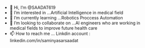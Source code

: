 - 👋 Hi, I’m @SAADAT619
- 👀 I’m interested in ...Artificial Intelligence in medical field
- 🌱 I’m currently learning ...Robotics Proccess Automation
- 💞️ I’m looking to collaborate on ...AI engineers who are working in medical fields to improve future health care
- 📫 How to reach me ...
Linkdin account : linkedin.com/in/saminyasarsaadat



<!---
SAADAT619/SAADAT619 is a ✨ special ✨ repository because its `README.md` (this file) appears on your GitHub profile.
You can click the Preview link to take a look at your changes.
--->
